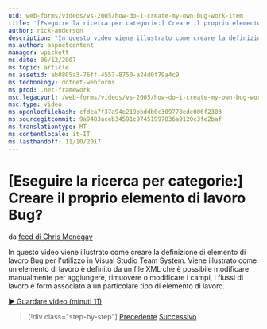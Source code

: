 ```yaml
---
uid: web-forms/videos/vs-2005/how-do-i-create-my-own-bug-work-item
title: '[Eseguire la ricerca per categorie:] Creare il proprio elemento di lavoro Bug? | Microsoft Docs'
author: rick-anderson
description: "In questo video viene illustrato come creare la definizione di elemento di lavoro Bug per l'utilizzo in Visual Studio Team System. Vediamo come è definito un elemento di lavoro da un file XML..."
ms.author: aspnetcontent
manager: wpickett
ms.date: 06/12/2007
ms.topic: article
ms.assetid: ab0805a3-76ff-4557-8750-a24d0f79a4c9
ms.technology: dotnet-webforms
ms.prod: .net-framework
msc.legacyurl: /web-forms/videos/vs-2005/how-do-i-create-my-own-bug-work-item
msc.type: video
ms.openlocfilehash: cfdea7f37a94e219bbddb0c309778ede006f2303
ms.sourcegitcommit: 9a9483aceb34591c97451997036a9120c3fe2baf
ms.translationtype: MT
ms.contentlocale: it-IT
ms.lasthandoff: 11/10/2017
---
```

<a name="how-do-i-create-my-own-bug-work-item"></a>[Eseguire la ricerca per categorie:] Creare il proprio elemento di lavoro Bug?
====================
da [feed di Chris Menegay](https://twitter.com/CMenegay)

In questo video viene illustrato come creare la definizione di elemento di lavoro Bug per l'utilizzo in Visual Studio Team System. Viene illustrato come un elemento di lavoro è definito da un file XML che è possibile modificare manualmente per aggiungere, rimuovere o modificare i campi, i flussi di lavoro e form associato a un particolare tipo di elemento di lavoro.

[&#9654; Guardare video (minuti 11)](https://channel9.msdn.com/Blogs/ASP-NET-Site-Videos/how-do-i-create-my-own-bug-work-item)

>[!div class="step-by-step"]
[Precedente](how-do-i-integrate-defect-tracking-with-testing.md)
[Successivo](how-do-i-write-code-more-quickly-with-unit-tests.md)
